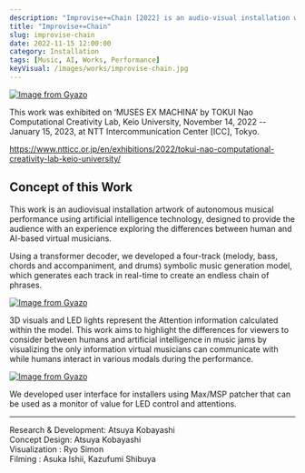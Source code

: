 ```yaml
---
description: "Improvise+=Chain [2022] is an audio-visual installation work of listening to AI's improvisation ensemble."
title: "Improvise+=Chain"
slug: improvise-chain
date: 2022-11-15 12:00:00
category: Installation
tags: [Music, AI, Works, Performance]
keyVisual: /images/works/improvise-chain.jpg
---
```


[![Image from Gyazo](https://i.gyazo.com/c20911da645271b5352a78bce9a21d67.jpg)](https://gyazo.com/c20911da645271b5352a78bce9a21d67)

This work was exhibited on ‘MUSES EX MACHINA’ by TOKUI Nao Computational Creativity Lab, Keio University, November 14, 2022 -- January 15, 2023, at NTT Intercommunication Center [ICC], Tokyo.

<https://www.ntticc.or.jp/en/exhibitions/2022/tokui-nao-computational-creativity-lab-keio-university/>


## Concept of this Work

This work is an audiovisual installation artwork of autonomous musical performance using artificial intelligence technology, designed to provide the audience with an experience exploring the differences between human and AI-based virtual musicians.

Using a transformer decoder, we developed a four-track (melody, bass, chords and accompaniment, and drums) symbolic music generation model, which generates each track in real-time to create an endless chain of phrases.

[![Image from Gyazo](https://i.gyazo.com/0a948b366ce79de7db8d19eb2a68b29d.png)](https://gyazo.com/0a948b366ce79de7db8d19eb2a68b29d)

3D visuals and LED lights represent the Attention information calculated within the model. This work aims to highlight the differences for viewers to consider between humans and artificial intelligence in music jams by visualizing the only information virtual musicians can communicate with while humans interact in various modals during the performance.

[![Image from Gyazo](https://i.gyazo.com/ec20beb9c1bee4a9040eff3917421949.png)](https://gyazo.com/ec20beb9c1bee4a9040eff3917421949)

We developed user interface for installers using Max/MSP patcher that can be used as a monitor of value for LED control and attentions.

---

Research & Development: Atsuya Kobayashi  
Concept Design: Atsuya Kobayashi  
Visualization : Ryo Simon  
Filming : Asuka Ishii, Kazufumi Shibuya
